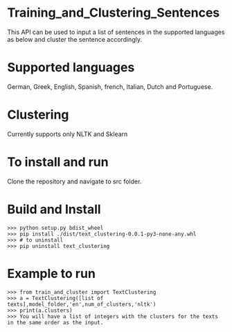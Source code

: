 # Training_and_Clustering_Sentences

This API can be used to input a list of sentences in the supported languages as below and cluster the sentence accordingly.

# Supported languages

German, Greek, English, Spanish, french, Italian, Dutch and Portuguese.

# Clustering

Currently supports only NLTK and Sklearn

# To install and run

Clone the repository and navigate to src folder.

# Build and Install

    >>> python setup.py bdist_wheel
    >>> pip install ./dist/text_clustering-0.0.1-py3-none-any.whl
    >>> # to uninstall
    >>> pip uninstall text_clustering

# Example to run

    >>> from train_and_cluster import TextClustering
    >>> a = TextClustering([list of texts],model_folder,'en',num_of_clusters,'nltk')
    >>> print(a.clusters)
    >>> You will have a list of integers with the clusters for the texts in the same order as the input.

